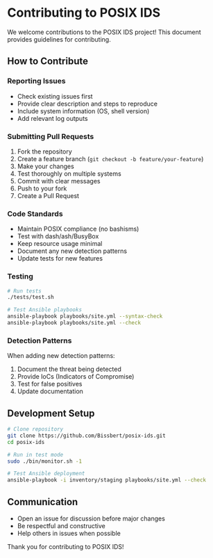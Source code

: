 # Contributing to POSIX IDS

We welcome contributions to the POSIX IDS project! This document provides guidelines for contributing.

## How to Contribute

### Reporting Issues
- Check existing issues first
- Provide clear description and steps to reproduce
- Include system information (OS, shell version)
- Add relevant log outputs

### Submitting Pull Requests
1. Fork the repository
2. Create a feature branch (`git checkout -b feature/your-feature`)
3. Make your changes
4. Test thoroughly on multiple systems
5. Commit with clear messages
6. Push to your fork
7. Create a Pull Request

### Code Standards
- Maintain POSIX compliance (no bashisms)
- Test with dash/ash/BusyBox
- Keep resource usage minimal
- Document any new detection patterns
- Update tests for new features

### Testing
```bash
# Run tests
./tests/test.sh

# Test Ansible playbooks
ansible-playbook playbooks/site.yml --syntax-check
ansible-playbook playbooks/site.yml --check
```

### Detection Patterns
When adding new detection patterns:
1. Document the threat being detected
2. Provide IoCs (Indicators of Compromise)
3. Test for false positives
4. Update documentation

## Development Setup

```bash
# Clone repository
git clone https://github.com/Bissbert/posix-ids.git
cd posix-ids

# Run in test mode
sudo ./bin/monitor.sh -1

# Test Ansible deployment
ansible-playbook -i inventory/staging playbooks/site.yml --check
```

## Communication
- Open an issue for discussion before major changes
- Be respectful and constructive
- Help others in issues when possible

Thank you for contributing to POSIX IDS!
